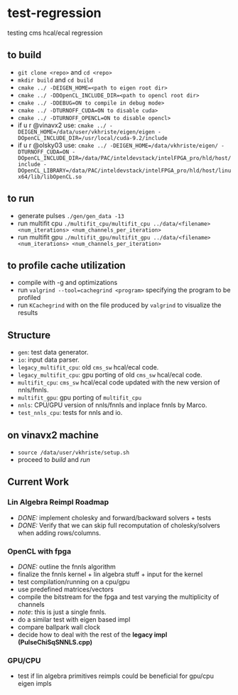 # test-regression
testing cms hcal/ecal regression 

## to build
- `git clone <repo>` and `cd <repo>`
- `mkdir build` and `cd build`
- `cmake ../ -DEIGEN_HOME=<path to eigen root dir>` 
- `cmake ../ -DDOpenCL_INCLUDE_DIR=<path to opencl root dir>`
- `cmake ../ -DDEBUG=ON to compile in debug mode>`
- `cmake ../ -DTURNOFF_CUDA=ON to disable cuda>`
- `cmake ../ -DTURNOFF_OPENCL=ON to disable opencl>`
- if u r @vinavx2 use: `cmake ../ -DEIGEN_HOME=/data/user/vkhriste/eigen/eigen -DOpenCL_INCLUDE_DIR=/usr/local/cuda-9.2/include`
- if u r @olsky03 use: `cmake ../ -DEIGEN_HOME=/data/vkhriste/eigen/ -DTURNOFF_CUDA=ON -DOpenCL_INCLUDE_DIR=/data/PAC/inteldevstack/intelFPGA_pro/hld/host/include -DOpenCL_LIBRARY=/data/PAC/inteldevstack/intelFPGA_pro/hld/host/linux64/lib/libOpenCL.so`

## to run
- generate pulses `./gen/gen_data -13`
- run multifit cpu `./multifit_cpu/multifit_cpu ../data/<filename> <num_iterations> <num_channels_per_iteration>`
- run multifit gpu `./multifit_gpu/multifit_gpu ../data/<filename> <num_iterations> <num_channels_per_iteration>`

## to profile cache utilization
- compile with -g and optimizations
- run `valgrind --tool=cachegrind <program>` specifying the program to be profiled
- run `KCachegrind` with on the file produced by `valgrind` to visualize the results

## Structure

- `gen`: test data generator.
- `io`: input data parser.
- `legacy_multifit_cpu`: old `cms_sw` hcal/ecal code.
- `legacy_multifit_cpu`: gpu porting of old `cms_sw` hcal/ecal code.
- `multifit_cpu`: `cms_sw` hcal/ecal code updated with the new version of nnls/fnnls.
- `multifit_gpu`: gpu porting of `multifit_cpu`
- `nnls`: CPU/GPU version of nnls/fnnls and inplace fnnls by Marco. 
- `test_nnls_cpu`: tests for nnls and io.

## on vinavx2 machine
- `source /data/user/vkhriste/setup.sh`
- proceed to _build_ and _run_

## Current Work

### Lin Algebra Reimpl Roadmap
- _DONE:_ implement cholesky and forward/backward solvers + tests
- _DONE:_ Verify that we can skip full recomputation of cholesky/solvers when adding rows/columns.

### OpenCL with fpga
- _DONE:_ outline the fnnls algorithm
- finalize the fnnls kernel + lin algebra stuff + input for the kernel
- test compilation/running on a cpu/gpu
 - use predefined matrices/vectors
- compile the bitstream for the fpga and test varying the multiplicity of channels 
 - _note_: this is just a single fnnls.
 - do a similar test with eigen based impl
 - compare ballpark wall clock
- decide how to deal with the rest of the __legacy impl (PulseChiSqSNNLS.cpp)__

### GPU/CPU 
- test if lin algebra primitives reimpls could be beneficial for gpu/cpu eigen impls
